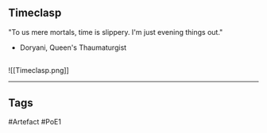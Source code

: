 ## Timeclasp
"To us mere mortals, time is slippery.
I'm just evening things out."
- Doryani, Queen's Thaumaturgist
##
![[Timeclasp.png]]

---
## Tags
#Artefact
#PoE1